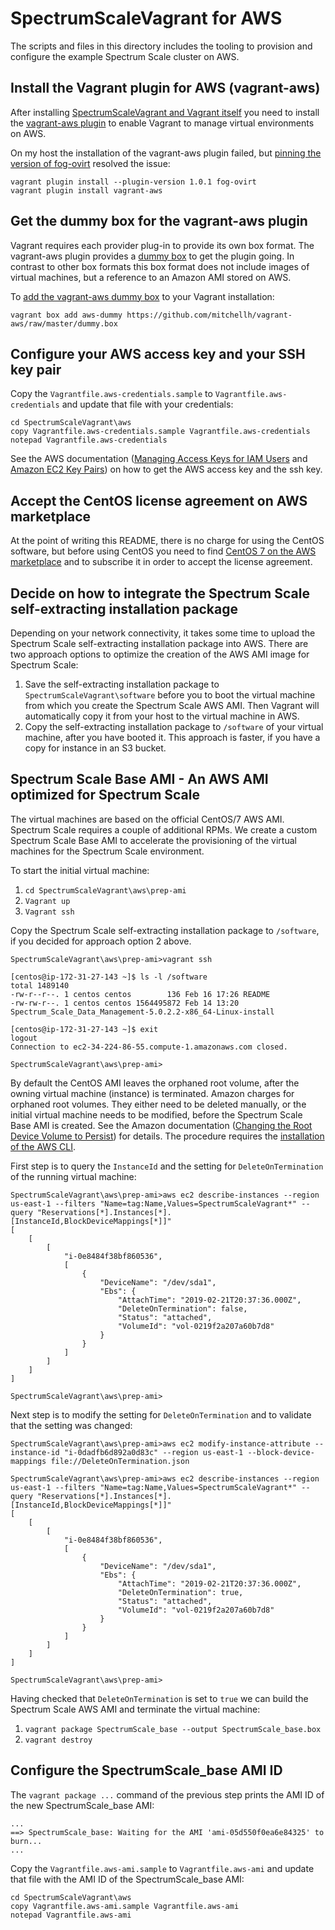 # SpectrumScaleVagrant for AWS

The scripts and files in this directory includes the tooling to provision and
configure the example Spectrum Scale cluster on AWS.

## Install the Vagrant plugin for AWS (vagrant-aws)

After installing [SpectrumScaleVagrant and Vagrant itself](../README.md) you
need to install the [vagrant-aws plugin](https://github.com/mitchellh/vagrant-aws)
to enable Vagrant to manage virtual environments on AWS.

On my host the installation of the vagrant-aws plugin failed, but [pinning the
version of fog-ovirt](https://github.com/mitchellh/vagrant-aws/issues/539#issuecomment-398100794)
resolved the issue:

```
vagrant plugin install --plugin-version 1.0.1 fog-ovirt
vagrant plugin install vagrant-aws
```

## Get the dummy box for the vagrant-aws plugin

Vagrant requires each provider plug-in to provide its own box format. The
vagrant-aws plugin provides a [dummy box](https://github.com/mitchellh/vagrant-aws#box-format)
to get the plugin going. In contrast to other box formats this box format does
not include images of virtual machines, but a reference to an Amazon AMI stored
on AWS.

To [add the vagrant-aws dummy box](https://github.com/mitchellh/vagrant-aws#quick-start)
to your Vagrant installation:

```
vagrant box add aws-dummy https://github.com/mitchellh/vagrant-aws/raw/master/dummy.box
```

## Configure your AWS access key and your SSH key pair

Copy the `Vagrantfile.aws-credentials.sample` to `Vagrantfile.aws-credentials` and update that file with your credentials:

```
cd SpectrumScaleVagrant\aws
copy Vagrantfile.aws-credentials.sample Vagrantfile.aws-credentials
notepad Vagrantfile.aws-credentials
```

See the AWS documentation ([Managing Access Keys for IAM Users](https://docs.aws.amazon.com/IAM/latest/UserGuide/id_credentials_access-keys.html)
and [Amazon EC2 Key Pairs](https://docs.aws.amazon.com/AWSEC2/latest/UserGuide/ec2-key-pairs.html))
on how to get the AWS access key and the ssh key.

## Accept the CentOS license agreement on AWS marketplace

At the point of writing this README, there is no charge for using the CentOS software,
but before using CentOS you need to find [CentOS 7 on the AWS marketplace](https://aws.amazon.com/marketplace/pp/B00O7WM7QW)
and to subscribe it in order to accept the license agreement.

## Decide on how to integrate the Spectrum Scale self-extracting installation package

Depending on your network connectivity, it takes some time to upload the Spectrum Scale self-extracting installation package into AWS. There are two approach options to optimize the creation of the AWS AMI image for Spectrum Scale:
1. Save the self-extracting installation package to `SpectrumScaleVagrant\software` before you to boot the virtual machine from which you create the Spectrum Scale AWS AMI. Then Vagrant will automatically copy it from your host to the virtual machine in AWS.
1. Copy the self-extracting installation package to `/software` of your virtual machine, after you have booted it. This approach is faster, if you have a copy for instance in an S3 bucket.

## Spectrum Scale Base AMI - An AWS AMI optimized for Spectrum Scale

The virtual machines are based on the official CentOS/7 AWS AMI. Spectrum Scale requires a couple of additional RPMs. We create a custom Spectrum Scale Base AMI to accelerate the provisioning of the virtual machines for the Spectrum Scale environment.

To start the initial virtual machine:
1. `cd SpectrumScaleVagrant\aws\prep-ami`
1. `Vagrant up`
1. `Vagrant ssh`

Copy the Spectrum Scale self-extracting installation package to `/software`, if you decided for approach option 2 above.

```
SpectrumScaleVagrant\aws\prep-ami>vagrant ssh

[centos@ip-172-31-27-143 ~]$ ls -l /software
total 1489140
-rw-r--r--. 1 centos centos        136 Feb 16 17:26 README
-rw-rw-r--. 1 centos centos 1564495872 Feb 14 13:20 Spectrum_Scale_Data_Management-5.0.2.2-x86_64-Linux-install

[centos@ip-172-31-27-143 ~]$ exit
logout
Connection to ec2-34-224-86-55.compute-1.amazonaws.com closed.

SpectrumScaleVagrant\aws\prep-ami>
```

By default the CentOS AMI leaves the orphaned root volume, after the owning virtual machine (instance) is terminated. Amazon charges for orphaned root volumes. They either need to be deleted manually, or the initial virtual machine needs to be modified, before the Spectrum Scale Base AMI is created. See the Amazon documentation ([Changing the Root Device Volume to Persist](https://docs.aws.amazon.com/AWSEC2/latest/UserGuide/RootDeviceStorage.html#Using_RootDeviceStorage)) for details. The procedure requires the [installation of the AWS CLI](https://docs.aws.amazon.com/cli/latest/userguide/cli-chap-install.html).

First step is to query the `InstanceId` and the setting for `DeleteOnTermination` of the running virtual machine:

```
SpectrumScaleVagrant\aws\prep-ami>aws ec2 describe-instances --region us-east-1 --filters "Name=tag:Name,Values=SpectrumScaleVagrant*" --query "Reservations[*].Instances[*].[InstanceId,BlockDeviceMappings[*]]"
[
    [
        [
            "i-0e8484f38bf860536",
            [
                {
                    "DeviceName": "/dev/sda1",
                    "Ebs": {
                        "AttachTime": "2019-02-21T20:37:36.000Z",
                        "DeleteOnTermination": false,
                        "Status": "attached",
                        "VolumeId": "vol-0219f2a207a60b7d8"
                    }
                }
            ]
        ]
    ]
]

SpectrumScaleVagrant\aws\prep-ami>
```

Next step is to modify the setting for `DeleteOnTermination` and to validate that the setting was changed:

```
SpectrumScaleVagrant\aws\prep-ami>aws ec2 modify-instance-attribute --instance-id "i-0dadfb6d892a0d83c" --region us-east-1 --block-device-mappings file://DeleteOnTermination.json

SpectrumScaleVagrant\aws\prep-ami>aws ec2 describe-instances --region us-east-1 --filters "Name=tag:Name,Values=SpectrumScaleVagrant*" --query "Reservations[*].Instances[*].[InstanceId,BlockDeviceMappings[*]]"
[
    [
        [
            "i-0e8484f38bf860536",
            [
                {
                    "DeviceName": "/dev/sda1",
                    "Ebs": {
                        "AttachTime": "2019-02-21T20:37:36.000Z",
                        "DeleteOnTermination": true,
                        "Status": "attached",
                        "VolumeId": "vol-0219f2a207a60b7d8"
                    }
                }
            ]
        ]
    ]
]

SpectrumScaleVagrant\aws\prep-ami>
```

Having checked that `DeleteOnTermination` is set to `true` we can build the Spectrum Scale AWS AMI and terminate the virtual machine:
1. `vagrant package SpectrumScale_base --output SpectrumScale_base.box`
1. `vagrant destroy`

## Configure the SpectrumScale_base AMI ID

The `vagrant package ...` command of the previous step prints the AMI ID of the new SpectrumScale_base AMI:

```
...
==> SpectrumScale_base: Waiting for the AMI 'ami-05d550f0ea6e84325' to burn...
...
```

Copy the `Vagrantfile.aws-ami.sample` to `Vagrantfile.aws-ami` and update that file with the AMI ID of the SpectrumScale_base AMI:

```
cd SpectrumScaleVagrant\aws
copy Vagrantfile.aws-ami.sample Vagrantfile.aws-ami
notepad Vagrantfile.aws-ami
```
